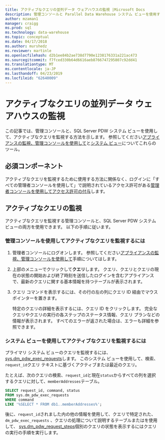 ```yaml
---
title: アクティブなクエリの並列データ ウェアハウスの監視 |Microsoft Docs
description: 管理コンソールと Parallel Data Warehouse システム ビューを使用すると、Analytics Platform System でのアクティブなクエリを監視できます。
author: mzaman1
manager: craigg
ms.prod: sql
ms.technology: data-warehouse
ms.topic: conceptual
ms.date: 04/17/2018
ms.author: murshedz
ms.reviewer: martinle
ms.openlocfilehash: d2b1ee84b2ae738d7790e1238176331a221ac473
ms.sourcegitcommit: f7fced330b64d6616aeb8766747295807c92dd41
ms.translationtype: MT
ms.contentlocale: ja-JP
ms.lasthandoff: 04/23/2019
ms.locfileid: "62640009"
---
```

# <a name="monitoring-active-queries---parallel-data-warehouse"></a>アクティブなクエリの並列データ ウェアハウスの監視
この記事では、管理コンソールと、SQL Server PDW システム ビューを使用して、アクティブなクエリを監視する方法を示します。 参照してください[アプライアンスの監視、管理コンソールを使用して](monitor-the-appliance-by-using-the-admin-console.md)と[システム ビュー](tsql-system-views.md)についてこれらのツール。  
  
## <a name="prerequisites"></a>必須コンポーネント  
アクティブなクエリを監視するために使用する方法に関係なく、ログインに「すべての管理者コンソールを使用して」で説明されているアクセス許可がある[管理者コンソールを使用してアクセス許可の付与](grant-permissions.md#grant-permissions-to-use-the-admin-console)します。  
  
## <a name="PermsAdminConsole"></a>アクティブなクエリの監視  
アクティブなクエリを監視する管理コンソールと、SQL Server PDW システム ビューの両方を使用できます。 以下の手順に従います。  
  
### <a name="to-monitor-active-queries-by-using-the-admin-console"></a>管理コンソールを使用してアクティブなクエリを監視するには  
  
1.  管理者コンソールにログオンします。 参照してください[アプライアンスの監視、管理コンソールを使用して](monitor-the-appliance-by-using-the-admin-console.md)手順についてはします。  
  
2.  上部のメニューでクリックして**クエリ**します。 クエリ、クエリとクエリの現在の状態の開始および終了時刻を送信したログインを含むアプライアンスで、最新のクエリに関する基本情報を持つテーブルが表示されます。  
  
3.  クエリ コマンドを表示するには、その行の左の列にクエリ ID 経由でマウス ポインターを置きます。  
  
    特定のクエリの詳細を表示するには、クエリ ID をクリックします。 完全なクエリやクエリの実行の各ステップのステータス情報、クエリ プランなどの情報が表示されます。 すべてのエラーが返された場合は、エラーも詳細を参照できます。 <!-- MISSING LINKS See [Understanding Query Plans &#40;SQL Server PDW&#41;](../sqlpdw/understanding-query-plans-sql-server-pdw.md) for information on how to interpret the query plan information available in the Admin Console.  -->
  
### <a name="to-monitor-active-queries-by-using-the-system-views"></a>システム ビューを使用してアクティブなクエリを監視するには  
プライマリ システム ビューのクエリを監視するには、 [sys.dm_pdw_exec_requests](../relational-databases/system-dynamic-management-views/sys-dm-pdw-exec-requests-transact-sql.md)します。 このシステム ビューを使用して、検索、`request_id`クエリ テキストに基づくアクティブまたは最近のクエリ。  
  
たとえば、次のクエリの検索、`request_id`と現在`status`からすべての列を選択するクエリに対して、`memberAddresses`テーブル。  
  
```sql  
SELECT request_id, command, status   
FROM sys.dm_pdw_exec_requests   
WHERE command   
LIKE '%SELECT * FROM db1..memberAddresses%';  
```  
  
後に、`request_id`されました内の他の情報を使用して、クエリで特定された、 `dm_pdw_exec_requests` 、クエリの処理について説明するテーブルまたはを使用して、 [sys.dm_pdw_request_steps](../relational-databases/system-dynamic-management-views/sys-dm-pdw-request-steps-transact-sql.md)個別のクエリの状態を表示するにはクエリの実行の手順を実行します。  
  
<!-- MISSING LINKS 
## See Also  
[Common Metadata Query Examples &#40;SQL Server PDW&#41;](../sqlpdw/common-metadata-query-examples-sql-server-pdw.md)  
-->
  
